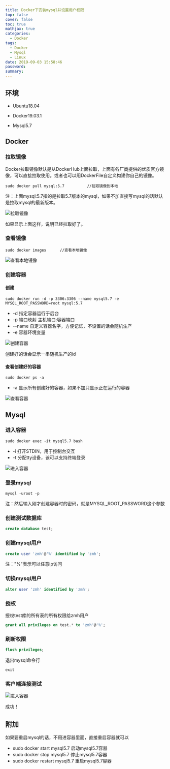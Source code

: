 ```yaml
---
title: Docker下安装mysql并设置用户权限
top: false
cover: false
toc: true
mathjax: true
categories:
  - Docker
tags:
  - Docker
  - Mysql
  - Linux
date: 2019-09-03 15:58:46
password:
summary:
---
```


## 环境

* Ubuntu18.04

* Docker19.03.1

* Mysql5.7

  

## Docker

### 拉取镜像

  Docker拉取镜像默认是从DockerHub上面拉取，上面有各厂商提供的优质官方镜像，可以直接拉取使用。或者也可以用DockerFile自定义构建你自己的镜像。

```shell
sudo docker pull mysql:5.7			//拉取镜像到本地
```

注：上面mysql:5.7指的是拉取5.7版本的mysql，如果不加直接写mysql的话默认是拉取mysql的最新版本。

![拉取镜像](https://cdn.jsdelivr.net/gh/greycodee/images@main/images/2021/10/08/oFZqBjP.png)

如果显示上面这样，说明已经拉取好了。

### 查看镜像

```shell
sudo docker images		//查看本地镜像
```

![查看本地镜像](https://cdn.jsdelivr.net/gh/greycodee/images@main/images/2021/10/08/mkAm9SV-20211008161729338.png)



### 创建容器

#### 创建

```shell
sudo docker run -d -p 3306:3306 --name mysql5.7 -e MYSQL_ROOT_PASSWORD=root mysql:5.7
```

* -d       指定容器运行于后台
* -p       端口映射   主机端口:容器端口
* --name    自定义容器名字，方便记忆，不设置的话会随机生产
* -e        容器环境变量

![创建容器](https://cdn.jsdelivr.net/gh/greycodee/images@main/images/2021/10/08/sd6nZMU.png)

创建好的话会显示一串随机生产的id

#### 查看创建好的容器

```shell
sudo docker ps -a
```

* -a        显示所有创建好的容器，如果不加只显示正在运行的容器

![查看容器](https://cdn.jsdelivr.net/gh/greycodee/images@main/images/2021/10/08/Gr8w9zg.png)

## Mysql

### 进入容器

```shell
sudo docker exec -it mysql5.7 bash
```

* -i        打开STDIN，用于控制台交互
* -t        分配tty设备，该可以支持终端登录

![进入容器](https://cdn.jsdelivr.net/gh/greycodee/images@main/images/2021/10/08/UWZaGF2.png)

### 登录mysql

```shell
mysql -uroot -p
```

注：然后输入刚才创建容器时的密码，就是MYSQL_ROOT_PASSWORD这个参数

### 创建测试数据库

```sql
create database test;
```

### 创建mysql用户

```sql
create user 'zmh'@'%' identified by 'zmh';
```

注："%"表示可以任意ip访问

### 切换mysql用户

```sql
alter user 'zmh' identified by 'zmh';
```

### 授权

授权test库的所有表的所有权限给zmh用户

```sql
grant all privileges on test.* to 'zmh'@'%';
```

### 刷新权限

```sql
flush privileges;
```

退出mysql命令行

```sql
exit
```

### 客户端连接测试

![进入容器](https://cdn.jsdelivr.net/gh/greycodee/images@main/images/2021/10/08/kvMGl3Z.png)

成功！



## 附加

如果要重启mysql的话，不用进容器里面，直接重启容器就可以

* sudo docker start mysql5.7       启动mysql5.7容器
* sudo docker stop mysql5.7        停止mysql5.7容器
* sudo docker restart mysql5.7   重启mysql5.7容器